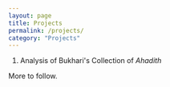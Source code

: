```yaml
---
layout: page
title: Projects
permalink: /projects/
category: "Projects"
---
```

  
  
1. Analysis of Bukhari's Collection of _Ahadith_

More to follow.
